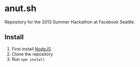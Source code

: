 anut.sh
===============

Repository for the 2013 Summer Hackathon at Facebook Seattle.

## Install

1. First install [NodeJS](http://nodejs.org/)
2. Clone the repository
3. Run `npm install`
